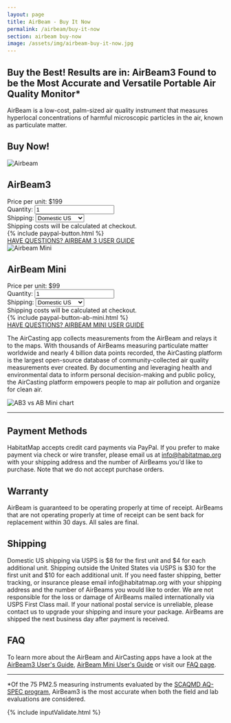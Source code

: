 ```yaml
---
layout: page
title: AirBeam - Buy It Now
permalink: /airbeam/buy-it-now
section: airbeam buy-now
image: /assets/img/airbeam-buy-it-now.jpg
---
```


<section class="shop-airbeam">
  <div class="notification-container">
    <div class="notification-text" id="notification"></div>
  </div>
  <div class="notification-container">
    <div class="notification-text" id="ab-mini-notification"></div>
  </div>
  <div class="panel panel--leading-text">
    <h1 class="shop-airbeam__heading heading heading--large u--accent-cyan">
      Buy the Best! Results are in: AirBeam3 Found to be the Most Accurate and Versatile Portable Air Quality Monitor*
    </h1>
    <p class="shop-airbeam__caption heading u--gray-text">
      AirBeam is a low-cost, palm-sized air quality instrument that measures hyperlocal concentrations of harmful microscopic particles in the air, known as particulate matter.
    </p>
  </div>

  <h1 class="panel panel--buy-now heading heading--medium u--accent-cyan">Buy Now!</h1>

  <div class="panel shop-airbeam__products">
    <div class="panel shop-airbeam__product">
      <img
          alt="Airbeam"
          class="img lazyload shop-airbeam-image"
          data-src="/assets/img/airbeam-buy-it-now.jpg?nf_resize=fit&w=750"
          src="/assets/img/airbeam-buy-it-now.jpg?nf_resize=fit&w=20"
      />
      <div class="product__content">
        <div>
          <h2 class="heading heading--small u--margin-bottom-tiny">AirBeam3</h2>
          <div class="order-details-container">
            <span>Price per unit: $199</span>
            <div>
              <label for="quantity">Quantity:</label>
              <input class="quantity-input" id="quantity" type="number" min='1' value='1'>
            </div>
            <div class="shipping-options-container">
              <label for="shipping-options">Shipping:</label>
              <select name="shipping-options" id="shipping-options">
                <option value="domestic">Domestic US</option>
                <option value="international">Outside the US</option>
              </select>
            </div>
            <div id="cost-info" class="cost-info">Shipping costs will be calculated at checkout.</div>
          </div>
        </div>
        <div class="shop-airbeam__buttons-container">
          <div class="shop-airbeam__buy-button">
            {% include paypal-button.html %}
          </div>
          <a href="/airbeam/get-consultation" class="get-consult-button button button--secondary">
            HAVE QUESTIONS?
          </a>
          <a href="/airbeam/users-guide" class="get-consult-button button button--secondary">
            AIRBEAM 3 USER GUIDE
          </a>
        </div>
      </div>
    </div>
    <div class="panel shop-airbeam__product">
    <img
          alt="Airbeam Mini"
          class="img lazyload shop-airbeam-image"
          data-src="/assets/AirBeamMiniBlur.png?nf_resize=fit&w=750"
          src="/assets/AirBeamMiniBlur.png?nf_resize=fit&w=20"
      />
      <div class="product__content">
        <div>
          <h2 class="heading heading--small u--margin-bottom-tiny">AirBeam Mini</h2>
          <div class="order-details-container">
            <span>Price per unit: $99</span>
            <div>
              <label for="quantity">Quantity:</label>
              <input class="quantity-input" id="ab-mini-quantity" type="number" min='1' value='1' onchange="validateQuantityABMini(this)">
            </div>
            <div class="quantity-notification-container">
              <div class="quantity-notification-text" id="ab-mini-quantity-notification"></div>
            </div>
            <div class="shipping-options-container">
              <label for="shipping-options">Shipping:</label>
              <select name="shipping-options" id="ab-mini-shipping-options">
                <option value="domestic">Domestic US</option>
                <option value="international">Outside the US</option>
              </select>
            </div>
            <div id="ab-mini-cost-info" class="cost-info">Shipping costs will be calculated at checkout.</div>
          </div>
        </div>
        <div class="shop-airbeam__buttons-container" >
          <div class="shop-airbeam__buy-button">
            {% include paypal-button-ab-mini.html %}
          </div>
          <a href="/airbeam/get-consultation" class="get-consult-button button button--secondary">
            HAVE QUESTIONS?
          </a>
          <a href="/airbeam/users-guide-airbeammini" class="get-consult-button button button--secondary">
            AIRBEAM MINI USER GUIDE
          </a>
        </div>
      </div>
    </div>
  </div>

  <div class="panel">
    <p>
      The AirCasting app collects measurements from the AirBeam and relays it to the maps. With thousands of AirBeams measuring particulate matter worldwide and nearly 4 billion data points recorded, the AirCasting platform is the largest open-source database of community-collected air quality measurements ever created. By documenting and leveraging health and environmental data to inform personal decision-making and public policy, the AirCasting platform empowers people to map air pollution and organize for clean air.
    </p>
  </div>

  <div class="panel">
    <img
      alt="AB3 vs AB Mini chart"
      class="img lazyload shop-airbeam-image"
      data-src="/assets/ABMvAB3_Chart.png?nf_resize=fit&w=750"
      src="/assets/AB3vsABMini.png?nf_resize=fit&w=20"
    />
  </div>

  <hr class="panel-separator">

  <div class="panel shop-airbeam-information">
    <div class="shop-airbeam-information__item">
      <h2 class="heading heading--medium u--gray-text">
        Payment Methods
      </h2>
      <p class="p--body">
        HabitatMap accepts credit card payments via PayPal. If you prefer to make payment via check or wire transfer, please email us at <a href="mailto:info@habitatmap.org">info@habitatmap.org</a> with your shipping address and the number of AirBeams you’d like to purchase. Note that we do not accept purchase orders.
      </p>
       <h2 class="heading heading--medium u--gray-text">
        Warranty
      </h2>
      <p class="p--body">
        AirBeam is guaranteed to be operating properly at time of receipt. AirBeams that are not operating properly at time of receipt can be sent back for replacement within 30 days. All sales are final.
      </p>
    </div>
    <div class="shop-airbeam-information__item">
      <h2 class="heading heading--medium u--gray-text">
        Shipping
      </h2>
      <p class="p--body">
        Domestic US shipping via USPS is $8 for the first unit and $4 for each additional unit. Shipping outside the United States via USPS is $30 for the first unit and $10 for each additional unit. If you need faster shipping, better tracking, or insurance please email info@habitatmap.org with your shipping address and the number of AirBeams you would like to order. We are not responsible for the loss or damage of AirBeams mailed internationally via USPS First Class mail. If your national
        postal service is unreliable, please contact us to upgrade your shipping and insure your package. AirBeams are shipped the next business day after payment is received.
      </p>
            <h2 class="heading heading--medium u--gray-text">
        FAQ
      </h2>
      <p class="p--body">
        To learn more about the AirBeam and AirCasting apps have a look at the <a href="/airbeam/users-guide">AirBeam3 User's Guide</a>, <a href="/airbeam/users-guide-airbeammini">AirBeam Mini User's Guide</a> or visit our <a href="/airbeam/FAQ">FAQ page</a>.
      </p>
    </div>
  </div>

  <hr class="panel-separator">

  <p class="shop-airbeam__sub p--body">
    *Of the 75 PM2.5 measuring instruments evaluated by the <a href="http://www.aqmd.gov/aq-spec/sensordetail/habitatmap---airbeam3" class="link" target="_blank">SCAQMD AQ-SPEC program</a>, AirBeam3 is the most accurate when both the field and lab evaluations are considered.
  </p>

{% include inputValidate.html %}

</section>
